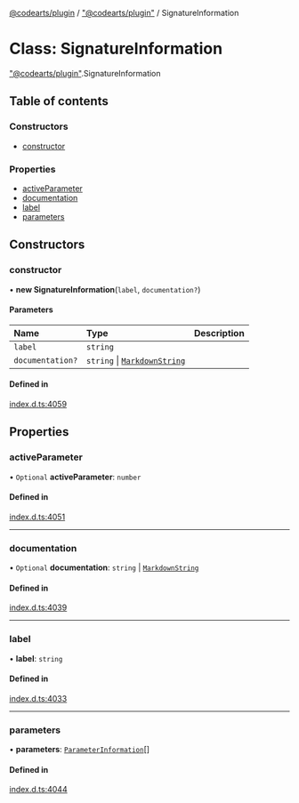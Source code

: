 [@codearts/plugin](../README.md) / ["@codearts/plugin"](../modules/_codearts_plugin_.md) / SignatureInformation

# Class: SignatureInformation

["@codearts/plugin"](../modules/_codearts_plugin_.md).SignatureInformation

## Table of contents

### Constructors

- [constructor](codearts_plugin_.SignatureInformation.md#constructor)

### Properties

- [activeParameter](codearts_plugin_.SignatureInformation.md#activeparameter)
- [documentation](codearts_plugin_.SignatureInformation.md#documentation)
- [label](codearts_plugin_.SignatureInformation.md#label)
- [parameters](codearts_plugin_.SignatureInformation.md#parameters)

## Constructors

### constructor

• **new SignatureInformation**(`label`, `documentation?`)

#### Parameters

| Name | Type | Description |
| :------ | :------ | :------ |
| `label` | `string` |  |
| `documentation?` | `string` \| [`MarkdownString`](codearts_plugin_.MarkdownString.md) |  |

#### Defined in

[index.d.ts:4059](https://github.com/huaweicloud/cloudide-plugin-api/blob/a4193a8/index.d.ts#L4059)

## Properties

### activeParameter

• `Optional` **activeParameter**: `number`

#### Defined in

[index.d.ts:4051](https://github.com/huaweicloud/cloudide-plugin-api/blob/a4193a8/index.d.ts#L4051)

___

### documentation

• `Optional` **documentation**: `string` \| [`MarkdownString`](codearts_plugin_.MarkdownString.md)

#### Defined in

[index.d.ts:4039](https://github.com/huaweicloud/cloudide-plugin-api/blob/a4193a8/index.d.ts#L4039)

___

### label

• **label**: `string`

#### Defined in

[index.d.ts:4033](https://github.com/huaweicloud/cloudide-plugin-api/blob/a4193a8/index.d.ts#L4033)

___

### parameters

• **parameters**: [`ParameterInformation`](codearts_plugin_.ParameterInformation.md)[]

#### Defined in

[index.d.ts:4044](https://github.com/huaweicloud/cloudide-plugin-api/blob/a4193a8/index.d.ts#L4044)
